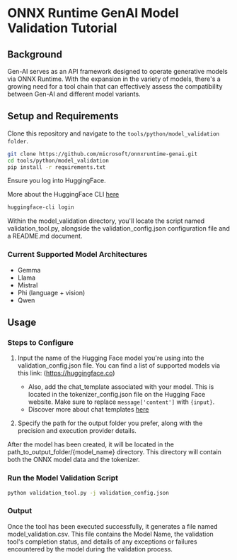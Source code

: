 # ONNX Runtime GenAI Model Validation Tutorial

## Background
Gen-AI serves as an API framework designed to operate generative models via ONNX Runtime. With the expansion in the variety of models, there's a growing need for a tool chain that can effectively assess the compatibility between Gen-AI and different model variants.

## Setup and Requirements
Clone this repository and navigate to the `tools/python/model_validation folder`.

```bash
git clone https://github.com/microsoft/onnxruntime-genai.git
cd tools/python/model_validation
pip install -r requirements.txt
```

Ensure you log into HuggingFace. 

More about the HuggingFace CLI [here](https://huggingface.co/docs/huggingface_hub/main/en/guides/cli) 
```bash
huggingface-cli login
```

Within the model_validation directory, you'll locate the script named validation_tool.py, alongside the validation_config.json configuration file and a README.md document.

### Current Supported Model Architectures
* Gemma
* Llama 
* Mistral
* Phi (language + vision)
* Qwen

## Usage 
### Steps to Configure
1. Input the name of the Hugging Face model you're using into the validation_config.json file. You can find a list of supported models via this link: (https://huggingface.co)

    * Also, add the chat_template associated with your model. This is located in the tokenizer_config.json file on the Hugging Face website. Make sure to replace ``` message['content'] ``` with ``` {input} ```.
    * Discover more about chat templates [here](https://huggingface.co/docs/transformers/main/chat_templating)


2. Specify the path for the output folder you prefer, along with the precision and execution provider details.

After the model has been created, it will be located in the path_to_output_folder/{model_name} directory. This directory will contain both the ONNX model data and the tokenizer.

### Run the Model Validation Script 
```bash
python validation_tool.py -j validation_config.json
```

### Output
Once the tool has been executed successfully, it generates a file named model_validation.csv. This file contains the Model Name, the validation tool's completion status, and details of any exceptions or failures encountered by the model during the validation process.
